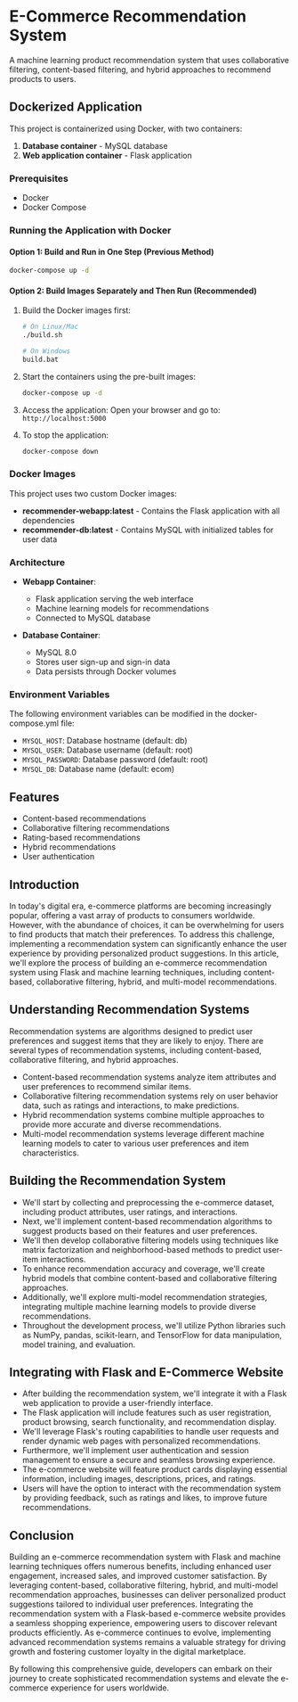 # E-Commerce Recommendation System

A machine learning product recommendation system that uses collaborative filtering, content-based filtering, and hybrid approaches to recommend products to users.

## Dockerized Application

This project is containerized using Docker, with two containers:
1. **Database container** - MySQL database
2. **Web application container** - Flask application

### Prerequisites

- Docker
- Docker Compose

### Running the Application with Docker

#### Option 1: Build and Run in One Step (Previous Method)
```bash
docker-compose up -d
```

#### Option 2: Build Images Separately and Then Run (Recommended)
1. Build the Docker images first:
   ```bash
   # On Linux/Mac
   ./build.sh
   
   # On Windows
   build.bat
   ```

2. Start the containers using the pre-built images:
   ```bash
   docker-compose up -d
   ```

3. Access the application:
   Open your browser and go to: `http://localhost:5000`

4. To stop the application:
   ```bash
   docker-compose down
   ```

### Docker Images

This project uses two custom Docker images:

- **recommender-webapp:latest** - Contains the Flask application with all dependencies
- **recommender-db:latest** - Contains MySQL with initialized tables for user data

### Architecture

- **Webapp Container**: 
  - Flask application serving the web interface
  - Machine learning models for recommendations
  - Connected to MySQL database

- **Database Container**:
  - MySQL 8.0
  - Stores user sign-up and sign-in data
  - Data persists through Docker volumes

### Environment Variables

The following environment variables can be modified in the docker-compose.yml file:

- `MYSQL_HOST`: Database hostname (default: db)
- `MYSQL_USER`: Database username (default: root)
- `MYSQL_PASSWORD`: Database password (default: root)
- `MYSQL_DB`: Database name (default: ecom)

## Features

- Content-based recommendations
- Collaborative filtering recommendations
- Rating-based recommendations
- Hybrid recommendations
- User authentication

## Introduction

In today's digital era, e-commerce platforms are becoming increasingly popular, offering a vast array of products to consumers worldwide. However, with the abundance of choices, it can be overwhelming for users to find products that match their preferences. To address this challenge, implementing a recommendation system can significantly enhance the user experience by providing personalized product suggestions. In this article, we'll explore the process of building an e-commerce recommendation system using Flask and machine learning techniques, including content-based, collaborative filtering, hybrid, and multi-model recommendations.

## Understanding Recommendation Systems

Recommendation systems are algorithms designed to predict user preferences and suggest items that they are likely to enjoy.
There are several types of recommendation systems, including content-based, collaborative filtering, and hybrid approaches.
- Content-based recommendation systems analyze item attributes and user preferences to recommend similar items.
- Collaborative filtering recommendation systems rely on user behavior data, such as ratings and interactions, to make predictions.
- Hybrid recommendation systems combine multiple approaches to provide more accurate and diverse recommendations.
- Multi-model recommendation systems leverage different machine learning models to cater to various user preferences and item characteristics.

## Building the Recommendation System

- We'll start by collecting and preprocessing the e-commerce dataset, including product attributes, user ratings, and interactions.
- Next, we'll implement content-based recommendation algorithms to suggest products based on their features and user preferences.
- We'll then develop collaborative filtering models using techniques like matrix factorization and neighborhood-based methods to predict user-item interactions.
- To enhance recommendation accuracy and coverage, we'll create hybrid models that combine content-based and collaborative filtering approaches.
- Additionally, we'll explore multi-model recommendation strategies, integrating multiple machine learning models to provide diverse recommendations.
- Throughout the development process, we'll utilize Python libraries such as NumPy, pandas, scikit-learn, and TensorFlow for data manipulation, model training, and evaluation.

## Integrating with Flask and E-Commerce Website

- After building the recommendation system, we'll integrate it with a Flask web application to provide a user-friendly interface.
- The Flask application will include features such as user registration, product browsing, search functionality, and recommendation display.
- We'll leverage Flask's routing capabilities to handle user requests and render dynamic web pages with personalized recommendations.
- Furthermore, we'll implement user authentication and session management to ensure a secure and seamless browsing experience.
- The e-commerce website will feature product cards displaying essential information, including images, descriptions, prices, and ratings.
- Users will have the option to interact with the recommendation system by providing feedback, such as ratings and likes, to improve future recommendations.

## Conclusion

Building an e-commerce recommendation system with Flask and machine learning techniques offers numerous benefits, including enhanced user engagement, increased sales, and improved customer satisfaction. By leveraging content-based, collaborative filtering, hybrid, and multi-model recommendation approaches, businesses can deliver personalized product suggestions tailored to individual user preferences. Integrating the recommendation system with a Flask-based e-commerce website provides a seamless shopping experience, empowering users to discover relevant products efficiently. As e-commerce continues to evolve, implementing advanced recommendation systems remains a valuable strategy for driving growth and fostering customer loyalty in the digital marketplace.

By following this comprehensive guide, developers can embark on their journey to create sophisticated recommendation systems and elevate the e-commerce experience for users worldwide.
